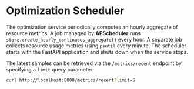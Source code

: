 # Optimization Scheduler

The optimization service periodically computes an hourly aggregate of resource metrics.
A job managed by **APScheduler** runs `store.create_hourly_continuous_aggregate()`
every hour. A separate job collects resource usage metrics using ``psutil`` every
minute. The scheduler starts with the FastAPI application and shuts down when the
service stops.

The latest samples can be retrieved via the ``/metrics/recent`` endpoint by
specifying a ``limit`` query parameter:

```bash
curl http://localhost:8000/metrics/recent?limit=5
```
